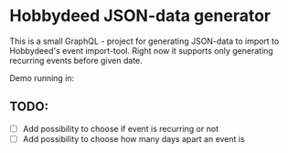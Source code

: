 # Hobbydeed JSON-data generator

This is a small GraphQL - project for generating JSON-data to import to Hobbydeed's event import-tool. Right now it supports only generating recurring events before given date.

Demo running in: 

## TODO:
- [ ] Add possibility to choose if event is recurring or not
- [ ] Add possibility to choose how many days apart an event is 

